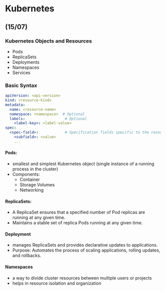 # Kubernetes 
## (15/07)

### Kubernetes Objects and Resources

 - Pods
 - ReplicaSets
 - Deployments
 - Namespaces
 - Services

### Basic Syntax

```yml
apiVersion: <api-version>
kind: <resource-kind>
metadata:
  name: <resource-name>
  namespace: <namespace>  # Optional
  labels:                  # Optional
    <label-key>: <label-value>
spec:
  <spec-field>:            # Specification fields specific to the resource type
    <subfield>: <value>
    ...
```

#### Pods: 
 - smallest and simplest Kubernetes object (single instance of a running process in the cluster)
 - Components:
   - Container
   - Storage Volumes
   - Networking

#### ReplicaSets:
 - A ReplicaSet ensures that a specified number of Pod replicas are running at any given time.
 - Maintains a stable set of replica Pods running at any given time.

#### Deployment
 - manages ReplicaSets and provides declarative updates to applications.
 - Purpose: Automates the process of scaling applications, rolling updates, and rollbacks.

#### Namespaces
 - a way to divide cluster resources between multiple users or projects
 - helps in resource isolation and organization




